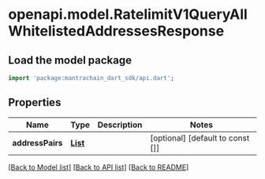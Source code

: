 # openapi.model.RatelimitV1QueryAllWhitelistedAddressesResponse

## Load the model package
```dart
import 'package:mantrachain_dart_sdk/api.dart';
```

## Properties
Name | Type | Description | Notes
------------ | ------------- | ------------- | -------------
**addressPairs** | [**List<WhitelistedAddressPairRepresentsASenderReceiverComboThatIsNotSubjectToRateLimitRestrictions>**](WhitelistedAddressPairRepresentsASenderReceiverComboThatIsNotSubjectToRateLimitRestrictions.md) |  | [optional] [default to const []]

[[Back to Model list]](../README.md#documentation-for-models) [[Back to API list]](../README.md#documentation-for-api-endpoints) [[Back to README]](../README.md)


